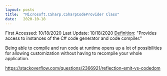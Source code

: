 ```yaml
---
layout: posts
title:  "Microsoft.CSharp.CSharpCodeProvider Class"
date:   2020-10-18
---
```


First Accessed: 10/18/2020
Last Update: 10/18/2020
[Definition](https://docs.microsoft.com/en-us/dotnet/api/microsoft.csharp.csharpcodeprovider?view=netcore-3.1): "Provides access to instances of the C# code generator and code compiler."

Being able to compile and run code at runtime opens up a lot of possibilities for allowing customization without having to recompile your whole application. 

https://stackoverflow.com/questions/2366921/reflection-emit-vs-codedom